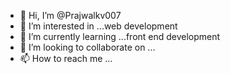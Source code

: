 - 👋 Hi, I’m @Prajwalkv007
- 👀 I’m interested in ...web development
- 🌱 I’m currently learning ...front end development
- 💞️ I’m looking to collaborate on ...
- 📫 How to reach me ...

<!---
Prajwalkv007/Prajwalkv007 is a ✨ special ✨ repository because its `README.md` (this file) appears on your GitHub profile.
You can click the Preview link to take a look at your changes.
--->

